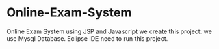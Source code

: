 # Online-Exam-System
Online Exam System using JSP and Javascript we create this project. we use Mysql Database. Eclipse IDE need to run this project.
